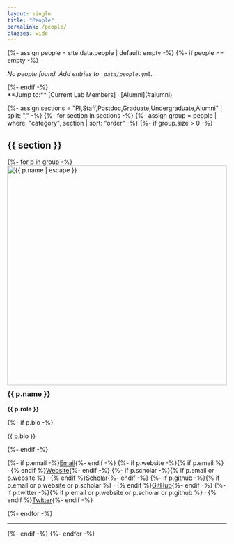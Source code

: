 ```yaml
---
layout: single
title: "People"
permalink: /people/
classes: wide
---
```


{%- assign people = site.data.people | default: empty -%}
{%- if people == empty -%}
<p><em>No people found. Add entries to <code>_data/people.yml</code>.</em></p>
{%- endif -%}

<!-- Quick jump links -->
<div class="notice--primary" markdown="1">
**Jump to:** [Current Lab Members] · [Alumni](#alumni)
</div>

{%- assign sections = "PI,Staff,Postdoc,Graduate,Undergraduate,Alumni" | split: "," -%}
{%- for section in sections -%}
  {%- assign group = people | where: "category", section | sort: "order" -%}
  {%- if group.size > 0 -%}
  <h2 id="{{ section | downcase }}">{{ section }}</h2>
  <div class="grid__wrapper">
    {%- for p in group -%}
    <article class="archive__item grid__item">
      <div class="archive__item-teaser" style="aspect-ratio:1/1; overflow:hidden;">
        <img src="{{ p.image | default: '/assets/images/team/placeholder.png' }}" alt="{{ p.name | escape }}">
      </div>
      <h3 class="archive__item-title">{{ p.name }}</h3>
      <p class="archive__item-excerpt"><strong>{{ p.role }}</strong></p>
      {%- if p.bio -%}
      <p class="archive__item-excerpt">{{ p.bio }}</p>
      {%- endif -%}
      <p class="page__meta">
        {%- if p.email -%}<a href="mailto:{{ p.email }}">Email</a>{%- endif -%}
        {%- if p.website -%}{% if p.email %} · {% endif %}<a href="{{ p.website }}">Website</a>{%- endif -%}
        {%- if p.scholar -%}{% if p.email or p.website %} · {% endif %}<a href="{{ p.scholar }}">Scholar</a>{%- endif -%}
        {%- if p.github -%}{% if p.email or p.website or p.scholar %} · {% endif %}<a href="{{ p.github }}">GitHub</a>{%- endif -%}
        {%- if p.twitter -%}{% if p.email or p.website or p.scholar or p.github %} · {% endif %}<a href="{{ p.twitter }}">Twitter</a>{%- endif -%}
      </p>
    </article>
    {%- endfor -%}
  </div>
  <hr>
  {%- endif -%}
{%- endfor -%}

<style>
/* optional: subtle polish for avatars and card spacing */
.archive__item-teaser img { width: 100%; height: 100%; object-fit: cover; }
.grid__wrapper { row-gap: 1.5rem; }
.archive__item-title { margin-top: .6rem; }
.page__meta a { white-space: nowrap; }
</style>